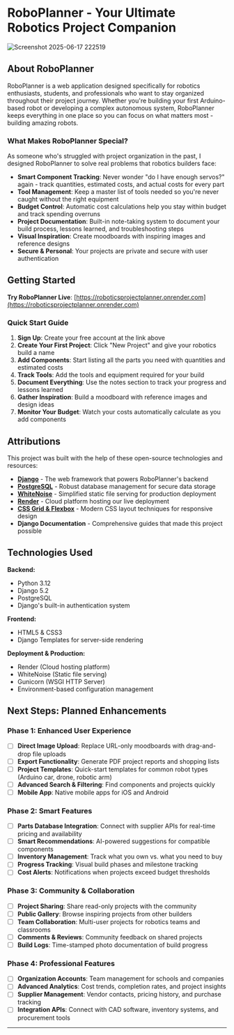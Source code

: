 # RoboPlanner - Your Ultimate Robotics Project Companion

![Screenshot 2025-06-17 222519](https://github.com/user-attachments/assets/4bf46566-bd56-4221-9bc2-37250610ebd7)


## About RoboPlanner

RoboPlanner is a web application designed specifically for robotics enthusiasts, students, and professionals who want to stay organized throughout their project journey. Whether you're building your first Arduino-based robot or developing a complex autonomous system, RoboPlanner keeps everything in one place so you can focus on what matters most - building amazing robots.

### What Makes RoboPlanner Special?

As someone who's struggled with project organization in the past, I designed RoboPlanner to solve real problems that robotics builders face:

- **Smart Component Tracking**: Never wonder "do I have enough servos?" again - track quantities, estimated costs, and actual costs for every part
- **Tool Management**: Keep a master list of tools needed so you're never caught without the right equipment
- **Budget Control**: Automatic cost calculations help you stay within budget and track spending overruns
- **Project Documentation**: Built-in note-taking system to document your build process, lessons learned, and troubleshooting steps
- **Visual Inspiration**: Create moodboards with inspiring images and reference designs
- **Secure & Personal**: Your projects are private and secure with user authentication

## Getting Started

**Try RoboPlanner Live**: [https://roboticsprojectplanner.onrender.com](https://roboticsprojectplanner.onrender.com)

### Quick Start Guide

1. **Sign Up**: Create your free account at the link above
2. **Create Your First Project**: Click "New Project" and give your robotics build a name
3. **Add Components**: Start listing all the parts you need with quantities and estimated costs
4. **Track Tools**: Add the tools and equipment required for your build
5. **Document Everything**: Use the notes section to track your progress and lessons learned
6. **Gather Inspiration**: Build a moodboard with reference images and design ideas
7. **Monitor Your Budget**: Watch your costs automatically calculate as you add components

## Attributions

This project was built with the help of these open-source technologies and resources:

- **[Django](https://djangoproject.com/)** - The web framework that powers RoboPlanner's backend
- **[PostgreSQL](https://postgresql.org/)** - Robust database management for secure data storage
- **[WhiteNoise](https://whitenoise.evans.io/)** - Simplified static file serving for production deployment
- **[Render](https://render.com/)** - Cloud platform hosting our live deployment
- **[CSS Grid & Flexbox](https://developer.mozilla.org/en-US/docs/Web/CSS)** - Modern CSS layout techniques for responsive design
- **Django Documentation** - Comprehensive guides that made this project possible

## Technologies Used

**Backend:**

- Python 3.12
- Django 5.2 
- PostgreSQL
- Django's built-in authentication system

**Frontend:**

- HTML5 & CSS3
- Django Templates for server-side rendering

**Deployment & Production:**

- Render (Cloud hosting platform)
- WhiteNoise (Static file serving)
- Gunicorn (WSGI HTTP Server)
- Environment-based configuration management

## Next Steps: Planned Enhancements

### Phase 1: Enhanced User Experience

- [ ] **Direct Image Upload**: Replace URL-only moodboards with drag-and-drop file uploads
- [ ] **Export Functionality**: Generate PDF project reports and shopping lists
- [ ] **Project Templates**: Quick-start templates for common robot types (Arduino car, drone, robotic arm)
- [ ] **Advanced Search & Filtering**: Find components and projects quickly
- [ ] **Mobile App**: Native mobile apps for iOS and Android

### Phase 2: Smart Features

- [ ] **Parts Database Integration**: Connect with supplier APIs for real-time pricing and availability
- [ ] **Smart Recommendations**: AI-powered suggestions for compatible components
- [ ] **Inventory Management**: Track what you own vs. what you need to buy
- [ ] **Progress Tracking**: Visual build phases and milestone tracking
- [ ] **Cost Alerts**: Notifications when projects exceed budget thresholds

### Phase 3: Community & Collaboration

- [ ] **Project Sharing**: Share read-only projects with the community
- [ ] **Public Gallery**: Browse inspiring projects from other builders
- [ ] **Team Collaboration**: Multi-user projects for robotics teams and classrooms
- [ ] **Comments & Reviews**: Community feedback on shared projects
- [ ] **Build Logs**: Time-stamped photo documentation of build progress

### Phase 4: Professional Features

- [ ] **Organization Accounts**: Team management for schools and companies
- [ ] **Advanced Analytics**: Cost trends, completion rates, and project insights
- [ ] **Supplier Management**: Vendor contacts, pricing history, and purchase tracking
- [ ] **Integration APIs**: Connect with CAD software, inventory systems, and procurement tools

---
